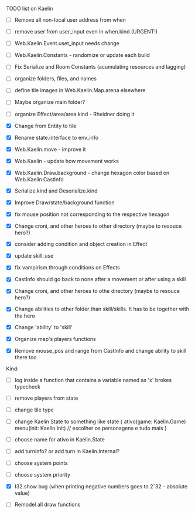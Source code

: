 TODO list on Kaelin

- [ ] Remove all non-local user address from when

- [ ] remove user from user_input even in when.kind (URGENT!)

- [ ] Web.Kaelin.Event.uset_input needs change

- [ ] Web.Kaelin.Constants - randomize or update each build

- [ ] Fix Serialize and Room Constants (acumulating resources and lagging)

- [ ] organize folders, files, and names

- [ ] define tile images in Web.Kaelin.Map.arena elsewhere

- [ ] Maybe organize main folder?

- [ ] organize Effect/area/area.kind - Rheidner doing it

- [X] Change from Entity to tile

- [X] Rename state.interface to env_info

- [X] Web.Kaelin.move - improve it 

- [X] Web.Kaelin - update how movement works 

- [X] Web.Kaelin.Draw.background - change hexagon color based on Web.Kaelin.CastInfo

- [X] Serialize.kind and Deserialize.kind

- [X] Improve Draw/state/background function

- [X] fix mouse position not corresponding to the respective hexagon

- [X] Change croni, and other heroes to other directory (maybe to resouce hero?)

- [X] consider adding condition and object creation in Effect

- [X] update skill_use

- [X] fix vampirism through conditions on Effects

- [X] CastInfo should go back to none after a movement or after using a skill

- [X] Change croni, and other heroes to othe directory (maybe to resouce hero?)

- [X] Change abilities to other folder than skill/skills. It has to be together with the hero

- [X] Change 'ability' to 'skill'

- [X] Organize map's players functions

- [X] Remove mouse_pos and range from CastInfo and change ability to skill there too

Kind:

- [ ] log inside a function that contains a variable named as 'x' brokes typecheck

- [ ] remove players from state

- [ ] change tile type 

- [ ] change Kaelin State to something like 
  state {
    ativo(game: Kaelin.Game)
    menu(init: Kaelin.Init) // escolher os personagens e tudo mais
  }

- [ ] choose name for ativo in Kaelin.State

- [ ] add turninfo? or add turn in Kaelin.Internal?

- [ ] choose system points

- [ ] choose system priority

- [X] I32.show bug (when printing negative numbers goes to 2ˆ32 - absolute value) 

- [ ] Remodel all draw functions
